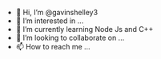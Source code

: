 - 👋 Hi, I’m @gavinshelley3
- 👀 I’m interested in ...
- 🌱 I’m currently learning Node Js and C++
- 💞️ I’m looking to collaborate on ...
- 📫 How to reach me ...

<!---
gavinshelley3/gavinshelley3 is a ✨ special ✨ repository because its `README.md` (this file) appears on your GitHub profile.
You can click the Preview link to take a look at your changes.
--->

